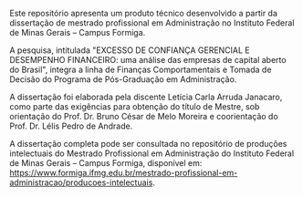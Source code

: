 Este repositório apresenta um produto técnico desenvolvido a partir da dissertação de mestrado profissional em Administração no Instituto Federal de Minas Gerais – Campus Formiga.

A pesquisa, intitulada "EXCESSO DE CONFIANÇA GERENCIAL E DESEMPENHO FINANCEIRO: uma análise das empresas de capital aberto do Brasil", integra a linha de Finanças Comportamentais e Tomada de Decisão do Programa de Pós-Graduação em Administração.

A dissertação foi elaborada pela discente Letícia Carla Arruda Janacaro, como parte das exigências para obtenção do título de Mestre, sob orientação do Prof. Dr. Bruno César de Melo Moreira e coorientação do Prof. Dr. Lélis Pedro de Andrade.

A dissertação completa pode ser consultada no repositório de produções intelectuais do Mestrado Profissional em Administração do Instituto Federal de Minas Gerais – Campus Formiga, disponível em: https://www.formiga.ifmg.edu.br/mestrado-profissional-em-administracao/producoes-intelectuais.
